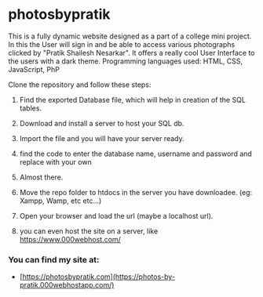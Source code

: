 # photosbypratik
This is a fully dynamic website designed as a part of a college mini project. 
In this the User will sign in and be able to access various photographs clicked by "Pratik Shailesh Nesarkar". 
It offers a really cool User Interface to the users with a dark theme. Programming languages used: HTML, CSS, JavaScript, PhP

Clone the repository and follow these steps:

1. Find the exported Database file, which will help in creation of the SQL tables.
2. Download and install a server to host your SQL db.
3. Import the file and you will have your server ready.
4. find the code to enter the database name, username and password and replace with your own
5. Almost there.

6. Move the repo folder to htdocs in the server you have downloadee. (eg: Xampp, Wamp, etc etc...)
7. Open your browser and load the url (maybe a localhost url).
8. you can even host the site on a server, like https://www.000webhost.com/

### You can find my site at: 
* [https://photosbypratik.com](https://photos-by-pratik.000webhostapp.com/)

